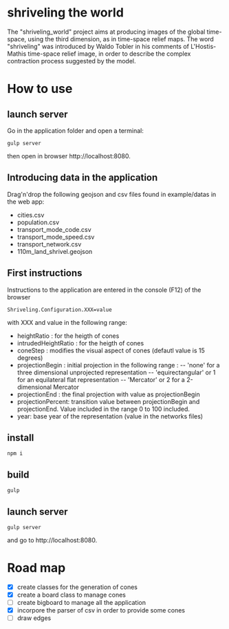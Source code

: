 shriveling the world
=====================

The  "shriveling_world" project aims at producing images of the global time-space, using the third dimension, as in time-space relief maps.
The word "shriveling" was introduced by Waldo Tobler in his comments of L'Hostis-Mathis time-space relief image, in order to describe the complex contraction process suggested by the model.

# How to use

## launch server
Go in the application folder and open a terminal:
```
gulp server
```
then open in browser http://localhost:8080. 

## Introducing data in the application


Drag'n'drop the following geojson and csv files found in example/datas in the web app:
- cities.csv
- population.csv
- transport_mode_code.csv
- transport_mode_speed.csv
- transport_network.csv
- 110m_land_shrivel.geojson

## First instructions
Instructions to the application are entered in the console (F12) of the browser
```
Shriveling.Configuration.XXX=value
```
with XXX and value in the following range:

- heightRatio : for the heigth of cones
- intrudedHeightRatio : for the heigth of cones
- coneStep :  modifies the visual aspect of cones (defautl value is 15 degrees)
- projectionBegin : initial projection in the following range : 
-- 'none' for a three dimensional unprojected representation
-- 'equirectangular' or 1 for an equilateral flat representation
-- 'Mercator' or 2 for a 2-dimensional Mercator
- projectionEnd : the final projection with value as projectionBegin
- projectionPercent: transition value between projectionBegin and projectionEnd. Value included in the range 0 to 100 included.
- year: base year of the representation (value in the networks files)


## install
```
npm i
```
## build
```
gulp
```
## launch server
```
gulp server
```
and go to http://localhost:8080. 




# Road map
- [X] create classes for the generation of cones
- [X] create a board class to manage cones
- [ ] create bigboard to manage all the application
- [x] incorpore the parser of csv in order to provide some cones
- [ ] draw edges
